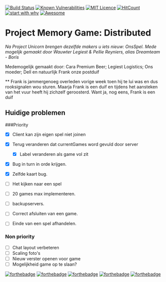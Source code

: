 [![Build Status](https://travis-ci.org/WoutLegiest/OnsSpel.png?branch=master)](https://travis-ci.org/WoutLegiest/OnsSpel)
[![Known Vulnerabilities](https://snyk.io/test/github/WoutLegiest/OnsSpel/badge.svg?targetFile=pom.xml)](https://snyk.io/test/github/WoutLegiest/OnsSpel?targetFile=pom.xml)
[![MIT Licence](https://badges.frapsoft.com/os/mit/mit.svg?v=103)](https://opensource.org/licenses/mit-license.php)
[![HitCount](http://hits.dwyl.io/WoutLegiest/OnsSpel.svg)](http://hits.dwyl.io/WoutLegiest/OnsSpel)
[![start with why](https://img.shields.io/badge/start%20with-why%3F-brightgreen.svg?style=flat)](https://giphy.com/gifs/YkuzftfzdoPOE)
[![Awesome](https://awesome.re/badge.svg)](https://www.facebook.com/FCTerri/)


# Project Memory Game: Distributed

*Na Project Unicorn brengen dezelfde makers u iets nieuw: OnsSpel. Mede mogelijk gemaakt door Wauwter Legiest & Pellie Reyniers, alias Dreamteam - Boris*


Medemogelijk gemaakt door: Cara Premium Beer; Legiest Logistics; Ons moeder; Dell en natuurlijk Frank onze postduif

** Frank is jammergenoeg overleden vorige week toen hij te lui was en dus rooksignalen wou sturen. Maarja Frank is een duif en tijdens het aansteken van het vuur heeft hij zichzelf geroosterd. Want ja, nog eens, Frank is een duif

## Huidige problemen 
###Priority
- [x] Client kan zijn eigen spel niet joinen
- [x] Terug  veranderen dat currentGames word gevuld door server
    - [x] Label veranderen als game vol zit
- [x] Bug in turn in orde krijgen. 
- [x] Zelfde kaart bug.
- [ ] Het kijken naar een spel
- [ ] 20 games max implementeren.
- [ ] backupservers. 
- [ ] Correct afsluiten van een game.
- [ ] Einde van een spel afhandelen.


### Non priority
- [ ] Chat layout verbeteren
- [ ] Scaling foto's
- [ ] Nieuw verster openen voor game
- [ ] Mogelijkheid game op te slaan?

[![forthebadge](https://forthebadge.com/images/badges/made-with-crayons.svg)](https://forthebadge.com)
[![forthebadge](https://forthebadge.com/images/badges/made-with-java.svg)](https://forthebadge.com)
[![forthebadge](https://forthebadge.com/images/badges/mom-made-pizza-rolls.svg)](https://forthebadge.com)
[![forthebadge](https://forthebadge.com/images/badges/powered-by-electricity.svg)](https://forthebadge.com)
[![forthebadge](https://forthebadge.com/images/badges/winter-is-coming.svg)](https://forthebadge.com)

